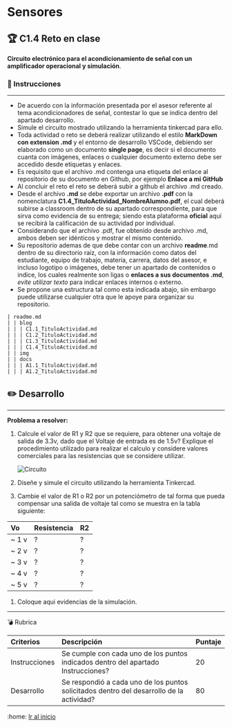 Sensores
========
 :trophy: C1.4 Reto en clase
--------------------------------------------------------------------

**Circuito electrónico para el acondicionamiento de señal con un amplificador operacional y simulación**.

### :book: Instrucciones

* * * * *

-   De acuerdo con la información presentada por el asesor referente al tema acondicionadores de señal, contestar lo que se indica dentro del apartado desarrollo.
-   Simule el circuito mostrado utilizando la herramienta tinkercad para ello.
-   Toda actividad o reto se deberá realizar utilizando el estilo **MarkDown con extension .md** y el entorno de desarrollo VSCode, debiendo ser elaborado como un documento **single page**, es decir si el documento cuanta con imágenes, enlaces o cualquier documento externo debe ser accedido desde etiquetas y enlaces.
-   Es requisito que el archivo .md contenga una etiqueta del enlace al repositorio de su documento en Github, por ejemplo **Enlace a mi GitHub**
-   Al concluir el reto el reto se deberá subir a github el archivo .md creado.
-   Desde el archivo **.md** se debe exportar un archivo **.pdf** con la nomenclatura **C1.4\_TituloActividad\_NombreAlumno.pdf**, el cual deberá subirse a classroom dentro de su apartado correspondiente, para que sirva como evidencia de su entrega; siendo esta plataforma **oficial** aquí se recibirá la calificación de su actividad por individual.
-   Considerando que el archivo .pdf, fue obtenido desde archivo .md, ambos deben ser idénticos y mostrar el mismo contenido.
-   Su repositorio ademas de que debe contar con un archivo **readme**.md dentro de su directorio raíz, con la información como datos del estudiante, equipo de trabajo, materia, carrera, datos del asesor, e incluso logotipo o imágenes, debe tener un apartado de contenidos o indice, los cuales realmente son ligas o **enlaces a sus documentos .md**, *evite utilizar texto* para indicar enlaces internos o externo.
-   Se propone una estructura tal como esta indicada abajo, sin embargo puede utilizarse cualquier otra que le apoye para organizar su repositorio.

``` {.hljs}
| readme.md
| | blog
| | | C1.1_TituloActividad.md
| | | C1.2_TituloActividad.md
| | | C1.3_TituloActividad.md
| | | C1.4_TituloActividad.md
| | img
| | docs
| | | A1.1_TituloActividad.md
| | | A1.2_TituloActividad.md
```

:pencil2: Desarrollo
------------------------------------
* * * * *

**Problema a resolver:**

1.  Calcule el valor de R1 y R2 que se requiere, para obtener una voltaje de salida de 3.3v, dado que el Voltaje de entrada es de 1.5v? Explique el procedimiento utilizado para realizar el calculo y considere valores comerciales para las resistencias que se considere utilizar.

    ![Circuito](../img/C1.x_CircuitoAcondicionadorAmOP.png)

2.  Diseñe y simule el circuito utilizando la herramienta Tinkercad.

3.  Cambie el valor de R1 o R2 por un potenciómetro de tal forma que pueda compensar una salida de voltaje tal como se muestra en la tabla siguiente:

|Vo|Resistencia|R2|
|:--|:----------|:--|
|\~ 1 v|?|?|
|\~ 2 v|?|?|
|\~ 3 v|?|?|
|\~ 4 v|?|?|
|\~ 5 v|?|?|

1.  Coloque aqui evidencias de la simulación.

* * * * *

:bomb: Rubrica

|Criterios|Descripción|Puntaje|
|:--------|:----------|:------|
|Instrucciones|Se cumple con cada uno de los puntos indicados dentro del apartado Instrucciones?|20|
|Desarrollo|Se respondió a cada uno de los puntos solicitados dentro del desarrollo de la actividad?|80|

:home: [Ir al inicio](https://github.com/LopezJesus/Sistemas-Programables)
